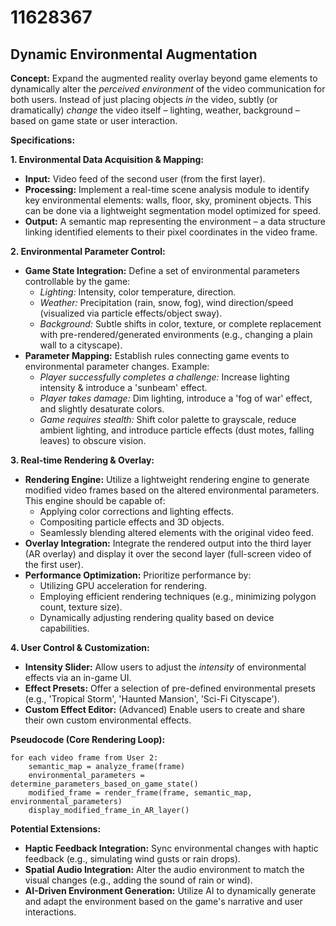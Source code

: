 # 11628367

## Dynamic Environmental Augmentation

**Concept:** Expand the augmented reality overlay beyond game elements to dynamically alter the *perceived environment* of the video communication for both users. Instead of just placing objects *in* the video, subtly (or dramatically) *change* the video itself – lighting, weather, background – based on game state or user interaction.

**Specifications:**

**1. Environmental Data Acquisition & Mapping:**

*   **Input:** Video feed of the second user (from the first layer).
*   **Processing:** Implement a real-time scene analysis module to identify key environmental elements: walls, floor, sky, prominent objects.  This can be done via a lightweight segmentation model optimized for speed.
*   **Output:** A semantic map representing the environment – a data structure linking identified elements to their pixel coordinates in the video frame.

**2. Environmental Parameter Control:**

*   **Game State Integration:** Define a set of environmental parameters controllable by the game:
    *   *Lighting:* Intensity, color temperature, direction.
    *   *Weather:* Precipitation (rain, snow, fog), wind direction/speed (visualized via particle effects/object sway).
    *   *Background:*  Subtle shifts in color, texture, or complete replacement with pre-rendered/generated environments (e.g., changing a plain wall to a cityscape).
*   **Parameter Mapping:**  Establish rules connecting game events to environmental parameter changes. Example:
    *   *Player successfully completes a challenge:* Increase lighting intensity & introduce a 'sunbeam' effect.
    *   *Player takes damage:* Dim lighting, introduce a 'fog of war' effect, and slightly desaturate colors.
    *   *Game requires stealth:*  Shift color palette to grayscale, reduce ambient lighting, and introduce particle effects (dust motes, falling leaves) to obscure vision.

**3. Real-time Rendering & Overlay:**

*   **Rendering Engine:**  Utilize a lightweight rendering engine to generate modified video frames based on the altered environmental parameters.  This engine should be capable of:
    *   Applying color corrections and lighting effects.
    *   Compositing particle effects and 3D objects.
    *   Seamlessly blending altered elements with the original video feed.
*   **Overlay Integration:** Integrate the rendered output into the third layer (AR overlay) and display it over the second layer (full-screen video of the first user).
*   **Performance Optimization:**  Prioritize performance by:
    *   Utilizing GPU acceleration for rendering.
    *   Employing efficient rendering techniques (e.g., minimizing polygon count, texture size).
    *   Dynamically adjusting rendering quality based on device capabilities.

**4. User Control & Customization:**

*   **Intensity Slider:** Allow users to adjust the *intensity* of environmental effects via an in-game UI.
*   **Effect Presets:** Offer a selection of pre-defined environmental presets (e.g., 'Tropical Storm', 'Haunted Mansion', 'Sci-Fi Cityscape').
*   **Custom Effect Editor:** (Advanced)  Enable users to create and share their own custom environmental effects.

**Pseudocode (Core Rendering Loop):**

```
for each video frame from User 2:
    semantic_map = analyze_frame(frame)
    environmental_parameters = determine_parameters_based_on_game_state()
    modified_frame = render_frame(frame, semantic_map, environmental_parameters)
    display_modified_frame_in_AR_layer()
```

**Potential Extensions:**

*   **Haptic Feedback Integration:**  Sync environmental changes with haptic feedback (e.g., simulating wind gusts or rain drops).
*   **Spatial Audio Integration:**  Alter the audio environment to match the visual changes (e.g., adding the sound of rain or wind).
*   **AI-Driven Environment Generation:** Utilize AI to dynamically generate and adapt the environment based on the game's narrative and user interactions.